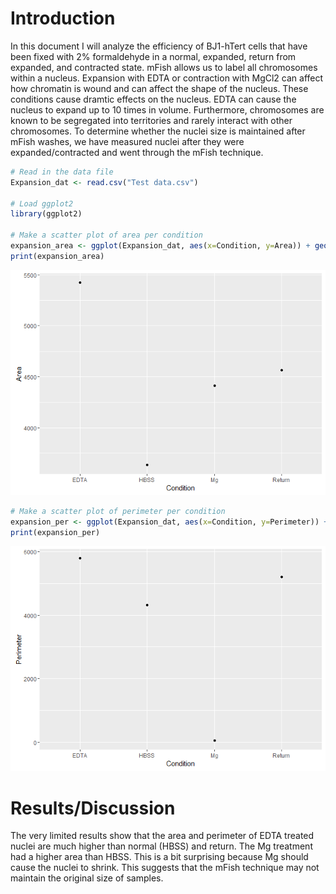 Introduction
============

In this document I will analyze the efficiency of BJ1-hTert cells that have been fixed with 2% formaldehyde in a normal, expanded, return from expanded, and contracted state. mFish allows us to label all chromosomes within a nucleus. Expansion with EDTA or contraction with MgCl2 can affect how chromatin is wound and can affect the shape of the nucleus. These conditions cause dramtic effects on the nucleus. EDTA can cause the nucleus to expand up to 10 times in volume. Furthermore, chromosomes are known to be segregated into territories and rarely interact with other chromosomes. To determine whether the nuclei size is maintained after mFish washes, we have measured nuclei after they were expanded/contracted and went through the mFish technique.

``` r
# Read in the data file
Expansion_dat <- read.csv("Test data.csv")

# Load ggplot2
library(ggplot2)

# Make a scatter plot of area per condition
expansion_area <- ggplot(Expansion_dat, aes(x=Condition, y=Area)) + geom_point() + geom_smooth(method=lm, se=FALSE)
print(expansion_area)
```

![](Expansion_Knit_files/figure-markdown_github/unnamed-chunk-1-1.png)

``` r
# Make a scatter plot of perimeter per condition
expansion_per <- ggplot(Expansion_dat, aes(x=Condition, y=Perimeter)) + geom_point() + geom_smooth(method=lm, se=FALSE)
print(expansion_per)
```

![](Expansion_Knit_files/figure-markdown_github/unnamed-chunk-1-2.png)

Results/Discussion
==================

The very limited results show that the area and perimeter of EDTA treated nuclei are much higher than normal (HBSS) and return. The Mg treatment had a higher area than HBSS. This is a bit surprising because Mg should cause the nuclei to shrink. This suggests that the mFish technique may not maintain the original size of samples.
